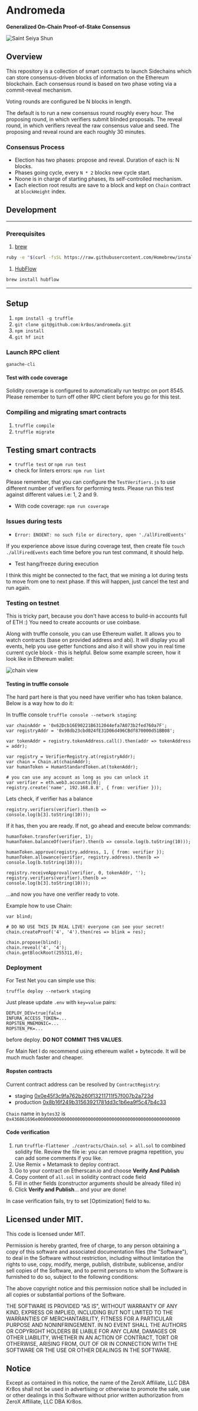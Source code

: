 # Andromeda

**Generalized On-Chain Proof-of-Stake Consensus**

![Saint Seiya Shun](https://s3.amazonaws.com/cdn.lucidity.tech/images/andromeda3.gif "Saint Seiya Shun")

## Overview
This repository is a collection of smart contracts to launch Sidechains which can store consensus-driven blocks of information on the Ethereum blockchain.
Each consensus round is based on two phase voting via a commit-reveal mechanism.

Voting rounds are configured be N blocks in length.

The default is to run a new consensus round roughly every hour.
The proposing round, in which verifiers submit blinded proposals.
The reveal round, in which verifiers reveal the raw consensus value and seed.
The proposing and reveal round are each roughly 30 minutes.

### Consensus Process

* Election has two phases: propose and reveal. Duration of each is: N blocks.
* Phases going cycle, every `N * 2` blocks new cycle start.
* Noone is in charge of starting phases, its self-controlled mechanism.
* Each election root results are save to a block and kept on `Chain` contract at `blockHeight` index.

## Development

---

### Prerequisites

1. [brew](http://brew.sh)

  ```sh
  ruby -e "$(curl -fsSL https://raw.githubusercontent.com/Homebrew/install/master/install)"
  ```

1. [HubFlow](http://datasift.github.io/gitflow/)

  ```sh
  brew install hubflow
  ```

---

## Setup

1. `npm install -g truffle`
1. `git clone git@github.com:kr8os/andromeda.git`
1. `npm install`
1. `git hf init`

### Launch RPC client

```
ganache-cli
```

#### Test with code coverage

Solidity coverage is configured to automatically run testrpc on port 8545.
Please remember to turn off other RPC client before you go for this test.

### Compiling and migrating smart contracts

1. `truffle compile`
1. `truffle migrate`

## Testing smart contracts

* `truffle test` or `npm run test`
* check for linters errors: `npm run lint`

Please remember, that you can configure the `TestVerifiers.js` to use different number
of verifiers for performing tests. Please run this test against different values i.e:
1, 2 and 9.

* With code coverage: `npm run coverage`

### Issues during tests

* `Error: ENOENT: no such file or directory, open './allFiredEvents'`

If you experience above issue during coverage test, then create file
`touch ./allFiredEvents` each time before you run test command, it should help.

* Test hang/freeze during execution

I think this might be connected to the fact, that we mining a lot during tests
to move from one to next phase. If this will happen, just cancel the test and run again.

### Testing on testnet

This is tricky part, because you don't have access to build-in accounts full of ETH :)
You need to create accounts or use coinbase.

Along with truffle console, you can use Ethereum wallet.
It allows you to watch contracts (base on provided address and abi).
It will display you all events, help you use getter functions and also
it will show you in real time current cycle block - this is helpful.
Below some example screen, how it look like in Ethereum wallet:

 ![chain view](./eth-wallet-chain.png)

#### Testing in truffle console

The hard part here is that you need have verifier who has token balance.
Below is a way how to do it:

In truffle console `truffle console --network staging`:
```
var chainAddr = '0x62Dcb16E90221B6312044efa7A073b2fed760a7F';
var registryAddr = '0x98db23cbd024fE31D06d496CBdf870000d51BB08';

var tokenAddr = registry.tokenAddress.call().then(addr => tokenAddress = addr);

var registry = VerifierRegistry.at(registryAddr);
var chain = Chain.at(chainAddr);
var humanToken = HumanStandardToken.at(tokenAddr);

# you can use any account as long as you can unlock it
var verifier = eth.web3.accounts[0];
registry.create('name', 192.168.8.8', { from: verifier }));
```

Lets check, if verifier has a balance
```
registry.verifiers(verifier).then(b => console.log(b[3].toString(10)));
```

If it has, then you are ready. If not, go ahead and execute below commands:
```
humanToken.transfer(verifier, 1);
humanToken.balanceOf(verifier).then(b => console.log(b.toString(10)));

humanToken.approve(registry.address, 1, { from: verifier });
humanToken.allowance(verifier, registry.address).then(b => console.log(b.toString(10)));

registry.receiveApproval(verifier, 0, tokenAddr, '');
registry.verifiers(verifier).then(b => console.log(b[3].toString(10)));
```
...and now you have one verifier ready to vote.

Example how to use Chain:

```
var blind;

# DO NO USE THIS IN REAL LIVE! everyone can see your secret!
chain.createProof('4', '4').then(res => blink = res);

chain.propose(blind);
chain.reveal('4', '4');
chain.getBlockRoot(255311,0);
```

### Deployment

For Test Net you can simple use this:
```
truffle deploy --network staging
```
Just please update `.env` with `key=value` pairs:
```
DEPLOY_DEV=true|false
INFURA_ACCESS_TOKEN=...
ROPSTEN_MNEMONIC=...
ROPSTEN_PK=...
```
 before deploy. **DO NOT COMMIT THIS VALUES**.


For Main Net I do recommend using ethereum wallet + bytecode.
It will be much much faster and cheaper.

#### Ropsten contracts

Current contract address can be resolved by `ContractRegistry`:
* staging
[0x0e45f3c9fa762b260f13211711f57f007b2a723d](https://ropsten.etherscan.io/address/0x0e45f3c9fa762b260f13211711f57f007b2a723d#readContract)
* production
[0x8b16f249b31563921781dd3c1b6ea9f5c47b4c33](https://ropsten.etherscan.io/address/0x8b16f249b31563921781dd3c1b6ea9f5c47b4c33#readContract)

`Chain` name in `bytes32` is `0x436861696e000000000000000000000000000000000000000000000000000000`

#### Code verification

1. run `truffle-flattener ./contracts/Chain.sol > all.sol` to combined solidity file.
 Review the file ie: you can remove pragma repetition,
 you can add some comments if you like.
1. Use Remix + Metamask to deploy contract.
1. Go to your contract on Etherscan.io and choose **Verify And Publish**
1. Copy content of `all.sol` in solidity contract code field
1. Fill in other fields (constructor arguments should be already filled in)
1. Click **Verify and Publish**... and your are done!

In case verification fails, try to set [Optimization] field to `No`.

## Licensed under MIT.

This code is licensed under MIT.

Permission is hereby granted, free of charge, to any person obtaining a copy of this software and associated documentation files (the "Software"), to deal in the Software without restriction, including without limitation the rights to use, copy, modify, merge, publish, distribute, sublicense, and/or sell copies of the Software, and to permit persons to whom the Software is furnished to do so, subject to the following conditions:

The above copyright notice and this permission notice shall be included in all copies or substantial portions of the Software.

THE SOFTWARE IS PROVIDED "AS IS", WITHOUT WARRANTY OF ANY KIND, EXPRESS OR IMPLIED, INCLUDING BUT NOT LIMITED TO THE WARRANTIES OF MERCHANTABILITY, FITNESS FOR A PARTICULAR PURPOSE AND NONINFRINGEMENT. IN NO EVENT SHALL THE AUTHORS OR COPYRIGHT HOLDERS BE LIABLE FOR ANY CLAIM, DAMAGES OR OTHER LIABILITY, WHETHER IN AN ACTION OF CONTRACT, TORT OR OTHERWISE, ARISING FROM, OUT OF OR IN CONNECTION WITH THE SOFTWARE OR THE USE OR OTHER DEALINGS IN THE SOFTWARE.

## Notice

Except as contained in this notice, the name of the ZeroX Affiliate, LLC DBA Kr8os shall not be used in advertising or otherwise to promote the sale, use or other dealings in this Software without prior written authorization from ZeroX Affiliate, LLC DBA Kr8os.
